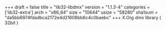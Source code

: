 +++
draft = false
title = "lib32-libdmx"
version = "1.1.3-4"
categories = ['lib32-extra']
arch = "x86_64"
size = "10644"
usize = "58280"
sha1sum = "da5bb6974fdadbca2172e4d21608bb6c4c0baebc"
+++
X.Org dmx library ( 32bit )